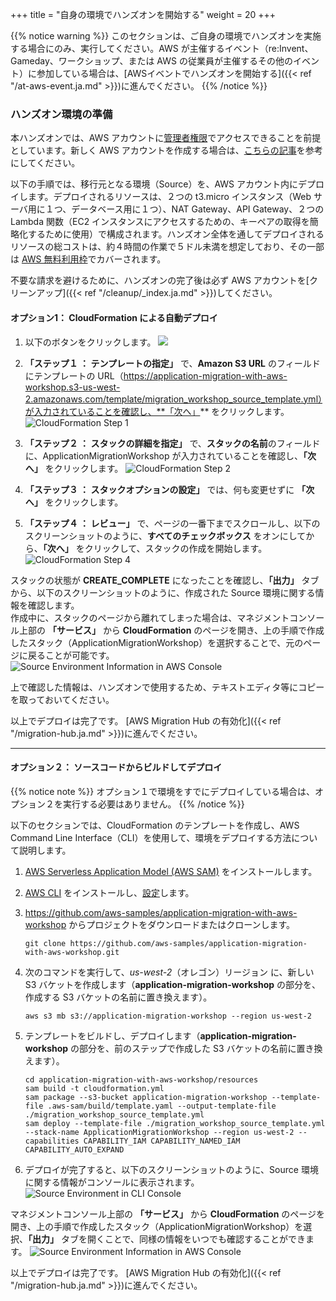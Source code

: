 +++
title = "自身の環境でハンズオンを開始する"
weight = 20
+++

{{% notice warning %}}
このセクションは、ご自身の環境でハンズオンを実施する場合にのみ、実行してください。AWS が主催するイベント（re:Invent、Gameday、ワークショップ、または AWS の従業員が主催するその他のイベント）に参加している場合は、[AWSイベントでハンズオンを開始する]({{< ref "/at-aws-event.ja.md" >}})に進んでください。
{{% /notice %}}

### ハンズオン環境の準備

本ハンズオンでは、AWS アカウントに<a href="https://docs.aws.amazon.com/IAM/latest/UserGuide/getting-started_create-admin-group.html" target="_blank">管理者権限</a>でアクセスできることを前提としています。新しく AWS アカウントを作成する場合は、<a href="https://aws.amazon.com/premiumsupport/knowledge-center/create-and-activate-aws-account/" target="_blank">こちらの記事</a>を参考にしてください。

以下の手順では、移行元となる環境（Source）を、AWS アカウント内にデプロイします。デプロイされるリソースは、２つの t3.micro インスタンス（Web サーバ用に１つ、データベース用に１つ）、NAT Gateway、API Gateway、２つの Lambda 関数（EC2 インスタンスにアクセスするための、キーペアの取得を簡略化するために使用）で構成されます。ハンズオン全体を通してデプロイされるリソースの総コストは、約４時間の作業で５ドル未満を想定しており、その一部は <a href="https://aws.amazon.com/free/" target="_blank">AWS 無料利用枠</a>でカバーされます。

不要な請求を避けるために、ハンズオンの完了後は必ず AWS アカウントを[クリーンアップ]({{< ref "/cleanup/_index.ja.md" >}})してください。

#### オプション1： CloudFormation による自動デプロイ

1. 以下のボタンをクリックします。 <a href="https://console.aws.amazon.com/cloudformation/home?region=us-west-2#/stacks/new?stackName=ApplicationMigrationWorkshop&templateURL=https://application-migration-with-aws-workshop.s3-us-west-2.amazonaws.com/template/migration_workshop_source_template.yml" target="_blank"><img src="https://application-migration-with-aws-workshop.s3-us-west-2.amazonaws.com/static/cloudformation-launch-stack.png"></a>

2. **「ステップ１ ： テンプレートの指定」** で、**Amazon S3 URL** のフィールドにテンプレートの URL（https://application-migration-with-aws-workshop.s3-us-west-2.amazonaws.com/template/migration_workshop_source_template.yml）が入力されていることを確認し、**「次へ」** をクリックします。
![CloudFormation Step 1](/intro/cloudformation-step1.ja.png)

3. **「ステップ２ ： スタックの詳細を指定」** で、**スタックの名前**のフィールドに、ApplicationMigrationWorkshop が入力されていることを確認し、**「次へ」** をクリックします。
![CloudFormation Step 2](/intro/cloudformation-step2.ja.png)

4. **「ステップ３ ： スタックオプションの設定」** では、何も変更せずに **「次へ」** をクリックします。

5. **「ステップ４ ： レビュー」** で、ページの一番下までスクロールし、以下のスクリーンショットのように、**すべてのチェックボックス** をオンにしてから、**「次へ」** をクリックして、スタックの作成を開始します。
![CloudFormation Step 4](/intro/cloudformation-step4.ja.png)

スタックの状態が **CREATE_COMPLETE** になったことを確認し、**「出力」** タブから、以下のスクリーンショットのように、作成された Source 環境に関する情報を確認します。  
作成中に、スタックのページから離れてしまった場合は、マネジメントコンソール上部の **「サービス」** から **CloudFormation** のページを開き、上の手順で作成したスタック（ApplicationMigrationWorkshop）を選択することで、元のページに戻ることが可能です。
![Source Environment Information in AWS Console](/intro/self-service-env-awsconsole-info.ja.png)

上で確認した情報は、ハンズオンで使用するため、テキストエディタ等にコピーを取っておいてください。

以上でデプロイは完了です。 [AWS Migration Hub の有効化]({{< ref "/migration-hub.ja.md" >}})に進んでください。

---

#### オプション２： ソースコードからビルドしてデプロイ

{{% notice note %}}
オプション１で環境をすでにデプロイしている場合は、オプション２を実行する必要はありません。
{{% /notice %}}

以下のセクションでは、CloudFormation のテンプレートを作成し、AWS Command Line Interface（CLI）を使用して、環境をデプロイする方法について説明します。

1. <a href="https://docs.aws.amazon.com/serverless-application-model/latest/developerguide/serverless-sam-cli-install.html" target="_blank">AWS Serverless Application Model (AWS SAM)</a> をインストールします。

2. <a href="https://docs.aws.amazon.com/cli/latest/userguide/cli-chap-install.html" target="_blank">AWS CLI</a> をインストールし、<a href="https://docs.aws.amazon.com/cli/latest/userguide/cli-chap-configure.html" target="_blank">設定</a>します。

3. <a href="https://github.com/aws-samples/application-migration-with-aws-workshop" target="_blank">https://github.com/aws-samples/application-migration-with-aws-workshop</a> からプロジェクトをダウンロードまたはクローンします。
   ```
   git clone https://github.com/aws-samples/application-migration-with-aws-workshop.git
   ```  

4. 次のコマンドを実行して、*us-west-2*（オレゴン）リージョン に、新しい S3 バケットを作成します（**application-migration-workshop** の部分を、作成する S3 バケットの名前に置き換えます）。
   ```
   aws s3 mb s3://application-migration-workshop --region us-west-2
   ```  

5. テンプレートをビルドし、デプロイします（**application-migration-workshop** の部分を、前のステップで作成した S3 バケットの名前に置き換えます）。
   ```
   cd application-migration-with-aws-workshop/resources
   sam build -t cloudformation.yml  
   sam package --s3-bucket application-migration-workshop --template-file .aws-sam/build/template.yaml --output-template-file ./migration_workshop_source_template.yml  
   sam deploy --template-file ./migration_workshop_source_template.yml --stack-name ApplicationMigrationWorkshop --region us-west-2 --capabilities CAPABILITY_IAM CAPABILITY_NAMED_IAM CAPABILITY_AUTO_EXPAND  
   ```

6. デプロイが完了すると、以下のスクリーンショットのように、Source 環境に関する情報がコンソールに表示されます。
![Source Environment in CLI Console](/intro/self-service-env-cli-info.ja.png)

マネジメントコンソール上部の **「サービス」** から **CloudFormation** のページを開き、上の手順で作成したスタック（ApplicationMigrationWorkshop）を選択、**「出力」** タブを開くことで、同様の情報をいつでも確認することができます。
![Source Environment Information in AWS Console](/intro/self-service-env-awsconsole-info.ja.png)

以上でデプロイは完了です。 [AWS Migration Hub の有効化]({{< ref "/migration-hub.ja.md" >}})に進んでください。